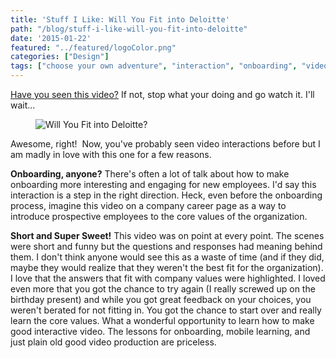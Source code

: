```yaml
---
title: 'Stuff I Like: Will You Fit into Deloitte'
path: "/blog/stuff-i-like-will-you-fit-into-deloitte"
date: '2015-01-22'
featured: "../featured/logoColor.png"
categories: ["Design"]
tags: ["choose your own adventure", "interaction", "onboarding", "video"]
---
```


[Have you seen this video?](http://www.raptmedia.com/project/deloitte "Will you fit into Deloitte by Rapt Media") If not, stop what your doing and go watch it. I'll wait...

<figure>
  <img
    sizes="(max-width: 810px) 100vw, 810px"
    srcset="http://res.cloudinary.com/dhdaswa6t/image/upload/f_auto,q_60,w_203/v1530396697/blog/Willyoufitintodeloitte.png 203w,
            http://res.cloudinary.com/dhdaswa6t/image/upload/f_auto,q_60,w_405/v1530396697/blog/Willyoufitintodeloitte.png 405w,
            http://res.cloudinary.com/dhdaswa6t/image/upload/f_auto,q_60,w_810/v1530396697/blog/Willyoufitintodeloitte.png 810w,
            http://res.cloudinary.com/dhdaswa6t/image/upload/f_auto,q_60,w_1215/v1530396697/blog/Willyoufitintodeloitte.png 1215w"
    src="http://res.cloudinary.com/dhdaswa6t/image/upload/f_auto,q_60,w_810/v1530396697/blog/Willyoufitintodeloitte.png"
    alt="Will You Fit into Deloitte?" />
</figure>

Awesome, right!  Now, you've probably seen video interactions before but I am madly in love with this one for a few reasons.

**Onboarding, anyone?** There's often a lot of talk about how to make onboarding more interesting and engaging for new employees. I'd say this interaction is a step in the right direction. Heck, even before the onboarding process, imagine this video on a company career page as a way to introduce prospective employees to the core values of the organization.

**Short and Super Sweet!** This video was on point at every point. The scenes were short and funny but the questions and responses had meaning behind them. I don't think anyone would see this as a waste of time (and if they did, maybe they would realize that they weren't the best fit for the organization). I love that the answers that fit with company values were highlighted. I loved even more that you got the chance to try again (I really screwed up on the birthday present) and while you got great feedback on your choices, you weren't berated for not fitting in. You got the chance to start over and really learn the core values. What a wonderful opportunity to learn how to make good interactive video. The lessons for onboarding, mobile learning, and just plain old good video production are priceless.
